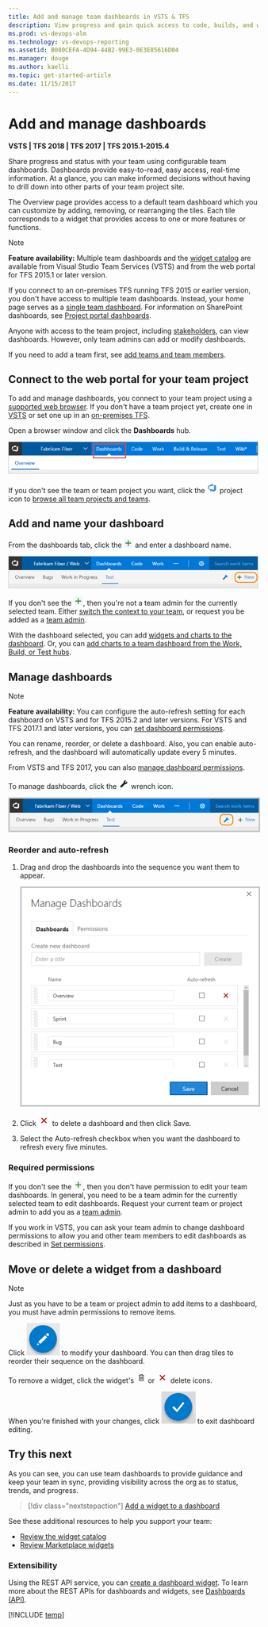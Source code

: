 ```yaml
---
title: Add and manage team dashboards in VSTS & TFS  
description: View progress and gain quick access to code, builds, and work items by creating multiple team dashboards in Visual Studio Team Services (VSTS)  and Team Foundation Server (TFS)  
ms.prod: vs-devops-alm
ms.technology: vs-devops-reporting
ms.assetid: B080CEFA-4D94-44B2-99E3-0E3E85616D04  
ms.manager: douge
ms.author: kaelli
ms.topic: get-started-article
ms.date: 11/15/2017
---
```


# Add and manage dashboards

<b>VSTS | TFS 2018 | TFS 2017 | TFS 2015.1-2015.4</b>

Share progress and status with your team using configurable team dashboards. Dashboards provide easy-to-read, easy access, real-time information. At a glance, you can make informed decisions without having to drill down into other parts of your team project site. 

The Overview page provides access to a default team dashboard which you can customize by adding, removing, or rearranging the tiles. Each tile corresponds to a widget that provides access to one or more features or functions.   

> [!NOTE]   
> **Feature availability:** Multiple team dashboards and the [widget catalog](widget-catalog.md) are available from Visual Studio Team Services (VSTS) and from the web portal for TFS 2015.1 or later version. 
>
> If you connect to an on-premises TFS running TFS 2015 or earlier version, you don't have access to multiple team dashboards. Instead, your home page serves as a [single team dashboard](team-dashboard.md). For information on SharePoint dashboards, see [Project portal dashboards](../sharepoint-dashboards/project-portal-dashboards.md).  


Anyone with access to the team project, including [stakeholders](../../security/get-started-stakeholder.md), can view dashboards. However, only team admins can add or modify dashboards. 

If you need to add a team first, see [add teams and team members](../../work/scale/multiple-teams.md). 

## Connect to the web portal for your team project 

To add and manage dashboards, you connect to your team project using a [supported web browser](../../tfs-server/requirements.md#supported-browsers). If you don't have a team project yet, create one in [VSTS](../../accounts/create-account-msa-or-work-student.md) or set one up in an [on-premises TFS](../../accounts/create-team-project.md).  

Open a browser window and click the **Dashboards** hub. 

![Open the Dashboards hub](_img/dashboards-go-to.png) 

<!---The URL follows this pattern: 
- VSTS: ```https://{account name}.visualstudio.com/{project name}/_backlogs```  
- Team Foundation Server (on-premises): ```http://{server}:8080/tfs/DefaultCollection/{project name}/_backlogs```  
-->
If you don't see the team or team project you want, click the ![project icon](../../work/_img/icons/project-icon.png) project icon to [browse all team projects and teams](../../user-guide/account-home-pages.md).    

## Add and name your dashboard 

From the dashboards tab, click the ![plus icon](../../Work/_img/icons/green_plus_icon.png) and enter a dashboard name. 

![Add and name a dashboard](_img/dashboards-new-ts.png) 

If you don't see the ![plus icon](../../work/_img/icons/green_plus_icon.png), then you're not a team admin for the currently selected team. Either [switch the context to your team](../../settings/switch-team-context.md?toc=/vsts/report/toc.json&bc=/vsts/report/breadcrumb/toc.json), or request you be added as a [team admin](../../work/scale/add-team-administrator.md). 

With the dashboard selected, you can add [widgets and charts to the dashboard](add-widget-to-dashboard.md). Or, you can [add charts to a team dashboard from the Work, Build, or Test hubs](add-charts-to-dashboard.md).

<a id="manage">  </a> 
## Manage dashboards

>[!NOTE]  
>**Feature availability:**  You can  configure the auto-refresh setting for each dashboard on VSTS and for TFS 2015.2 and later versions. For VSTS and TFS 2017.1 and later versions, you can [set dashboard permissions](dashboard-permissions.md). 

You can rename, reorder, or delete a dashboard. Also, you can enable auto-refresh, and the dashboard will automatically update every 5 minutes.  

From VSTS and TFS 2017, you can also [manage dashboard permissions](dashboard-permissions.md).   

<!---
### VSTS, TFS 2017
-->
To manage dashboards, click the ![configure icon](_img/icons/configure-icon.png) wrench icon.

<img src="_img/dashboards-configure-ts.png" alt="Open manage dashboards dialog" style="border: 2px solid #C3C3C3;" />   


### Reorder and auto-refresh 

1. Drag and drop the dashboards into the sequence you want them to appear.  

	<img src="_img/manage-dashboards-ts.png" alt="Manage dashboards - VSTS" style="border: 2px solid #C3C3C3;" />  

2. Click ![delete icon](_img/icons/delete_icon.png) to delete a dashboard and then click Save.  

3. Select the Auto-refresh checkbox when you want the dashboard to refresh every five minutes. 

 
<a id="permissions">  </a>
### Required permissions
 
If you don't see the ![plus icon](../../work/_img/icons/green_plus_icon.png), then you don't have permission to edit your team dashboards. In general, you need to be a team admin for the currently selected team to edit dashboards. Request your current team or project admin to add you as a [team admin](../../work/scale/add-team-administrator.md). 

If you work in VSTS, you can ask your team admin to change dashboard permissions to allow you and other team members to edit dashboards as described in [Set permissions](dashboard-permissions.md). 

## Move or delete a widget from a dashboard  

> [!NOTE]  
> Just as you have to be a team or project admin to add items to a dashboard, you must have admin permissions to remove items.  

Click ![Edit dashboard icon](_img/edit-dashboard-icon.png) to modify your dashboard. You can then drag tiles to reorder their sequence on the dashboard. 

To remove a widget, click the widget's ![Trash icon](_img/dashboard-trash-icon.png) or ![Delete icon](_img/dashboard-delete-icon.png) delete icons. 

When you're finished with your changes, click ![Exit edit-dashboard-mode icon](_img/exit-edit-dashboard-mode-icon.png) to exit dashboard editing.

<!---
### TFS 2015.1 - TFS 2015.3 

1. Click the ![gear icon](../../work/_img/icons/team-settings-gear-icon.png) gear icon to open manage dashboards.</p>  

	<img src="_img/dashboards-open-manage-dashboards-tfs.png" alt="Open manage dashboards dialog - TFS web portal" style="border: 2px solid #C3C3C3;" />  

2.  Drag and drop the dashboards into the sequence you want them to appear.  

	![Manage dashboards](_img/manage-dashboards.png)  

3. Click ![delete icon](../../work/_img/icons/delete-icon.png) to delete a dashboard and then click Done.   

4. Select the Auto-refresh checkbox when you want the dashboard to refresh every five minutes. 

	> [!NOTE]  
	> Feature availability: </b>The Auto-refresh feature is available from TFS 2015 Update 2 or later version.  </blockquote>  

-->

## Try this next 

As you can see, you can use team dashboards to provide guidance and keep your team in sync, providing visibility across the org as to status, trends, and progress. 

> [!div class="nextstepaction"]
> [Add a widget to a dashboard](add-widget-to-dashboard.md)


See these additional resources to help you support your team:  
- [Review the widget catalog](widget-catalog.md)
- [Review Marketplace widgets](https://marketplace.visualstudio.com/search?term=widget&target=VSTS&category=All%20categories&sortBy=Relevance)


### Extensibility 

Using the REST API service, you can [create a dashboard widget](../../extend/develop/add-dashboard-widget.md). To learn more about the REST APIs for dashboards and widgets, see [Dashboards (API)](https://docs.microsoft.com/en-us/rest/api/vsts/dashboard/dashboards).  


<!---  
Only dashboard owners can change the configuration of their dashboards.  

To add a widget, click ![add a widget icon](_img/add-widget-icon.png). The [Widget catalog](widget-catalog.md) provides descriptions of each available widget.   
To add an item, see [add items to the dashboard](#pin-items). 

You can reorder dashboard widgets through drag-and-drop. And remove widgets or items.

Click ![add icon](../../Work/_img/icons/green_plus_icon.png) to [add another dashboard.  

 Or add items to this dashboard and re-sequence tiles. Each tile provides team members quick access to the progress of their builds, work item status and trends, Git repositories or version control folders.

## Add items to a dashboard 

You add an item to the team dashboard from the code, work, and build pages.  

1.  If you aren't a team administrator, [get added as one](#add-team-admin).  

2.	Add a work item query from its context menu.</p>

	![Add a query to a dashboard](_img/vso-pin-query-from-context-menu.png)

	To add a source control folder or a build definition, open the corresponding page and access the pin feature in the same way.    

3.	To add a chart, go to the query's Charts page and add it to your selected dashboard or the team homepage.  

	![Chart context menu, add to a dashboard](_img/pin-chart-to-a-dashboard.png)  

4.	Drag tiles or widgets to reorder their sequence on the dashboard.    

	Using Internet Explorer 10 or Internet Explorer 11, you can also tab to a tile and press Shift+L or Shift+R to move the selected tile to the left or to the right.

5.	Click a tile, widget, or link to open it. 



<a id="pin-items">  </a> 
### Add an item or a chart to your dashboard 

You add an item to a dashboard from the code, work, and build pages. 

First, make sure you have the team context selected from the Queries page to which you want to add a query or chart. 

For example, select the context menu of a query that you want to add to the dashboard. This is the same as adding a query tile widget. 

![Add a shared query to a team dashboard](_img/add-to-dashboard-shared-query.png)  

And, you can add a chart to a team dashboard in a similar way.  

<img src="_img/add-to-dashboard-shared-query-chart.png" alt="Add a chart to a team dashboard" style="border: 2px solid #C3C3C3;" />  


<a id="edit-dashboard"></a>
## Add widgets to your dashboard

>[!NOTE]  
><b>Feature availability: </b>Dashboard edit mode controls shown appear from VSTS or TFS 2015.2 or later version. Some functionality differs when you connect to an application server running TFS 2015.1 or later version.   

### Add a widget  

Click ![Edit dashboard icon](_img/edit-dashboard-icon.png) to modify a dashboard. Click ![add a widget icon](_img/add-widget-icon.png) to add a widget to the dashboard.
  
> [!NOTE]  
> **Feature availability:**  From VSTS and TFS 2017 and later versions, you can drag and drop a widget from the catalog onto the dashboard. 

The [widget catalog](widget-catalog.md) describes all the available widgets, many of which are scoped to the selected team context.  

 
> [!TIP]   
> When you're in dashboard edit mode, you can remove, rearrange, and configure widgets, as well as add new widgets. Once you leave edit mode, the widget tiles remain locked, reducing the chances of accidentally moving a widget.  


### Configure a widget  
After you add the widget, you may need to configure it. For example, to configure the Query tile widget, click the ![Configure widget icon](_img/icons/configure-icon.png) or the ![Actions icon](_img/icons/actions-icon.png) to open the configuration dialog.

![Query tile unconfigured widget](_img/widget-query-tile-unconfigured.png)

And then select the query and specify any rules you want. (For TFS 2015.1 and later versions, you can only specify the green and red flag limits.)  

#### Configuration dialog for query tile  

<img src="_img/dashboards-query-tile-config-ts.png" alt="Query tile configuration dialog" style="border: 2px solid #C3C3C3;" />  

--> 




[!INCLUDE [temp](../_shared/help-support-shared.md)]  